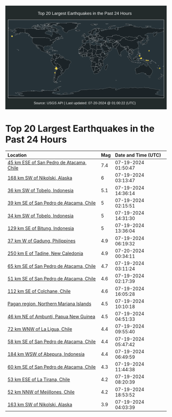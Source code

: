 ![Map](./map.png)

# Top 20 Largest Earthquakes in the Past 24 Hours

| Location | Mag | Date and Time (UTC) |
|:---|:---|:---|
| [45 km ESE of San Pedro de Atacama, Chile](https://earthquake.usgs.gov/earthquakes/eventpage/us7000n05d) | 7.4 | 07-19-2024 01:50:47 |
| [168 km SW of Nikolski, Alaska](https://earthquake.usgs.gov/earthquakes/eventpage/us7000n068) | 6 | 07-19-2024 03:13:47 |
| [36 km SW of Tobelo, Indonesia](https://earthquake.usgs.gov/earthquakes/eventpage/us7000n09f) | 5.1 | 07-19-2024 14:36:14 |
| [39 km SE of San Pedro de Atacama, Chile](https://earthquake.usgs.gov/earthquakes/eventpage/us7000n05k) | 5 | 07-19-2024 02:15:51 |
| [34 km SW of Tobelo, Indonesia](https://earthquake.usgs.gov/earthquakes/eventpage/us7000n09e) | 5 | 07-19-2024 14:31:30 |
| [129 km SE of Bitung, Indonesia](https://earthquake.usgs.gov/earthquakes/eventpage/us7000n095) | 5 | 07-19-2024 13:36:04 |
| [37 km W of Gadung, Philippines](https://earthquake.usgs.gov/earthquakes/eventpage/us7000n077) | 4.9 | 07-19-2024 06:19:32 |
| [250 km E of Tadine, New Caledonia](https://earthquake.usgs.gov/earthquakes/eventpage/us7000n0ei) | 4.9 | 07-20-2024 00:34:11 |
| [65 km SE of San Pedro de Atacama, Chile](https://earthquake.usgs.gov/earthquakes/eventpage/us7000n066) | 4.7 | 07-19-2024 03:11:24 |
| [51 km SE of San Pedro de Atacama, Chile](https://earthquake.usgs.gov/earthquakes/eventpage/us7000n05q) | 4.6 | 07-19-2024 02:17:39 |
| [112 km SE of Colchane, Chile](https://earthquake.usgs.gov/earthquakes/eventpage/us7000n09y) | 4.6 | 07-19-2024 16:05:28 |
| [Pagan region, Northern Mariana Islands](https://earthquake.usgs.gov/earthquakes/eventpage/us7000n08b) | 4.5 | 07-19-2024 10:10:18 |
| [46 km NE of Ambunti, Papua New Guinea](https://earthquake.usgs.gov/earthquakes/eventpage/us7000n06v) | 4.5 | 07-19-2024 04:51:33 |
| [72 km WNW of La Ligua, Chile](https://earthquake.usgs.gov/earthquakes/eventpage/us7000n083) | 4.4 | 07-19-2024 09:55:40 |
| [58 km SE of San Pedro de Atacama, Chile](https://earthquake.usgs.gov/earthquakes/eventpage/us7000n074) | 4.4 | 07-19-2024 05:47:42 |
| [184 km WSW of Abepura, Indonesia](https://earthquake.usgs.gov/earthquakes/eventpage/us7000n079) | 4.4 | 07-19-2024 06:49:59 |
| [60 km SE of San Pedro de Atacama, Chile](https://earthquake.usgs.gov/earthquakes/eventpage/us7000n08q) | 4.3 | 07-19-2024 11:44:38 |
| [53 km ESE of La Tirana, Chile](https://earthquake.usgs.gov/earthquakes/eventpage/us7000n07s) | 4.2 | 07-19-2024 08:20:39 |
| [52 km NNW of Mejillones, Chile](https://earthquake.usgs.gov/earthquakes/eventpage/us7000n0cl) | 4.2 | 07-19-2024 18:53:52 |
| [163 km SW of Nikolski, Alaska](https://earthquake.usgs.gov/earthquakes/eventpage/us7000n07u) | 3.9 | 07-19-2024 04:03:39 |
